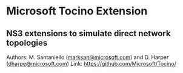 
# Microsoft Tocino Extension
## NS3 extensions to simulate direct network topologies

Authors: M. Santaniello (marksan@microsoft.com) and D. Harper (dharpe@microsoft.com)
Link: https://github.com/Microsoft/Tocino/

